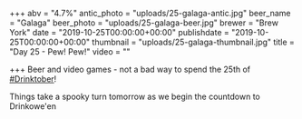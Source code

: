 +++
abv = "4.7%"
antic_photo = "uploads/25-galaga-antic.jpg"
beer_name = "Galaga"
beer_photo = "uploads/25-galaga-beer.jpg"
brewer = "Brew York"
date = "2019-10-25T00:00:00+00:00"
publishdate = "2019-10-25T00:00:00+00:00"
thumbnail = "uploads/25-galaga-thumbnail.jpg"
title = "Day 25 - Pew! Pew!"
video = ""

+++
Beer and video games - not a bad way to spend the 25th of [#Drinktober](https://www.facebook.com/hashtag/drinktober?source=feed_text&epa=HASHTAG)!

Things take a spooky turn tomorrow as we begin the countdown to Drinkowe'en